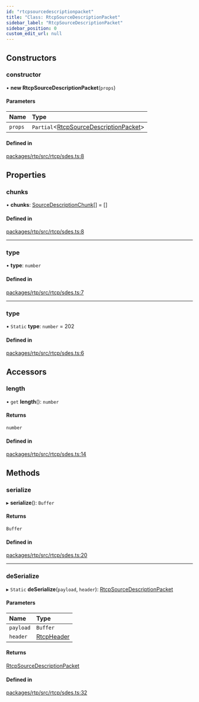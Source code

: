 ```yaml
---
id: "rtcpsourcedescriptionpacket"
title: "Class: RtcpSourceDescriptionPacket"
sidebar_label: "RtcpSourceDescriptionPacket"
sidebar_position: 0
custom_edit_url: null
---
```


## Constructors

### constructor

• **new RtcpSourceDescriptionPacket**(`props`)

#### Parameters

| Name | Type |
| :------ | :------ |
| `props` | `Partial`<[RtcpSourceDescriptionPacket](rtcpsourcedescriptionpacket.md)\> |

#### Defined in

[packages/rtp/src/rtcp/sdes.ts:8](https://github.com/shinyoshiaki/werift-webrtc/blob/32ca930/packages/rtp/src/rtcp/sdes.ts#L8)

## Properties

### chunks

• **chunks**: [SourceDescriptionChunk](sourcedescriptionchunk.md)[] = []

#### Defined in

[packages/rtp/src/rtcp/sdes.ts:8](https://github.com/shinyoshiaki/werift-webrtc/blob/32ca930/packages/rtp/src/rtcp/sdes.ts#L8)

___

### type

• **type**: `number`

#### Defined in

[packages/rtp/src/rtcp/sdes.ts:7](https://github.com/shinyoshiaki/werift-webrtc/blob/32ca930/packages/rtp/src/rtcp/sdes.ts#L7)

___

### type

▪ `Static` **type**: `number` = 202

#### Defined in

[packages/rtp/src/rtcp/sdes.ts:6](https://github.com/shinyoshiaki/werift-webrtc/blob/32ca930/packages/rtp/src/rtcp/sdes.ts#L6)

## Accessors

### length

• `get` **length**(): `number`

#### Returns

`number`

#### Defined in

[packages/rtp/src/rtcp/sdes.ts:14](https://github.com/shinyoshiaki/werift-webrtc/blob/32ca930/packages/rtp/src/rtcp/sdes.ts#L14)

## Methods

### serialize

▸ **serialize**(): `Buffer`

#### Returns

`Buffer`

#### Defined in

[packages/rtp/src/rtcp/sdes.ts:20](https://github.com/shinyoshiaki/werift-webrtc/blob/32ca930/packages/rtp/src/rtcp/sdes.ts#L20)

___

### deSerialize

▸ `Static` **deSerialize**(`payload`, `header`): [RtcpSourceDescriptionPacket](rtcpsourcedescriptionpacket.md)

#### Parameters

| Name | Type |
| :------ | :------ |
| `payload` | `Buffer` |
| `header` | [RtcpHeader](rtcpheader.md) |

#### Returns

[RtcpSourceDescriptionPacket](rtcpsourcedescriptionpacket.md)

#### Defined in

[packages/rtp/src/rtcp/sdes.ts:32](https://github.com/shinyoshiaki/werift-webrtc/blob/32ca930/packages/rtp/src/rtcp/sdes.ts#L32)
